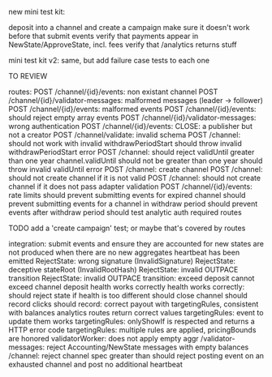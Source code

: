new mini test kit:

deposit into a channel and create a campaign
	make sure it doesn't work before that
submit events
verify that payments appear in NewState/ApproveState, incl. fees
verify that /analytics returns stuff

mini test kit v2: same, but add failure case tests to each one


TO REVIEW

routes:
POST /channel/{id}/events: non existant channel
POST /channel/{id}/validator-messages: malformed messages (leader -> follower)
POST /channel/{id}/events: malformed events
POST /channel/{id}/events: should reject empty array events
POST /channel/{id}/validator-messages: wrong authentication
POST /channel/{id}/events: CLOSE: a publisher but not a creator
POST /channel/validate: invalid schema
POST /channel: should not work with invalid withdrawPeriodStart
should throw invalid withdrawPeriodStart error
POST /channel: should reject validUntil greater than one year
channel.validUntil should not be greater than one year
should throw invalid validUntil error
POST /channel: create channel
POST /channel: should not create channel if it is not valid
POST /channel: should not create channel if it does not pass adapter validation
POST /channel/{id}/events: rate limits
should prevent submitting events for expired channel
should prevent submitting events for a channel in withdraw period
should prevent events after withdraw period
should test analytic auth required routes


TODO add a 'create campaign' test; or maybe that's covered by routes

integration:
submit events and ensure they are accounted for
new states are not produced when there are no new aggregates
heartbeat has been emitted
RejectState: wrong signature (InvalidSignature)
RejectState: deceptive stateRoot (InvalidRootHash)
RejectState: invalid OUTPACE transition
RejectState: invalid OUTPACE transition: exceed deposit
cannot exceed channel deposit
health works correctly
health works correctly: should reject state if health is too different
should close channel
should record clicks
should record: correct payout with targetingRules, consistent with balances
analytics routes return correct values
targetingRules: event to update them works
targetingRules: onlyShowIf is respected and returns a HTTP error code
targetingRules: multiple rules are applied, pricingBounds are honored
validatorWorker: does not apply empty aggr
/validator-messages: reject Accounting/NewState messages with empty balances
/channel: reject channel spec greater than
should reject posting event on an exhausted channel and post no additional heartbeat
